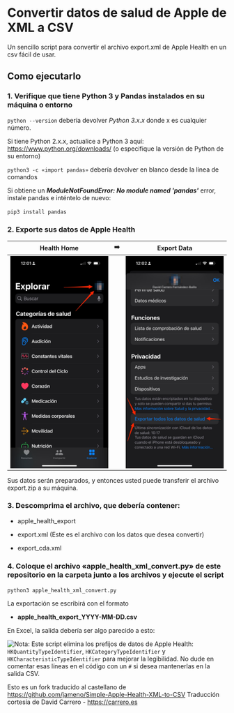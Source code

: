 # Convertir datos de salud de Apple de XML a CSV

Un sencillo script para convertir el archivo export.xml de Apple Health en un csv fácil de usar.



## Como ejecutarlo 

### 1. Verifique que tiene Python 3 y Pandas instalados en su máquina o entorno

`python --version` debería devolver _Python 3.x.x_ donde x es cualquier número. 

Si tiene Python 2.x.x, actualice a Python 3 aquí: https://www.python.org/downloads/ (o especifique la versión de Python de su entorno)

`python3 -c «import pandas»` debería devolver en blanco desde la línea de comandos

Si obtiene un _**ModuleNotFoundError: No module named 'pandas'**_ error, instale pandas e inténtelo de nuevo:

`pip3 install pandas`

### 2. Exporte sus datos de Apple Health

| Health Home | ➡️ | Export Data |
|--|--|--|
|<img style="float: left;" src="img/inicio-salud-apple.jpg" width=300>||<img style="float: left;" src="img/boton_exportar-datos.jpg" width = 300 >|

Sus datos serán preparados, y entonces usted puede transferir el archivo export.zip a su máquina.

### 3. Descomprima el archivo, que debería contener:

* apple_health_export
* export.xml (Este es el archivo con los datos que desea convertir)

* export_cda.xml


### 4. Coloque el archivo «apple_health_xml_convert.py» de este repositorio en la carpeta junto a los archivos y ejecute el script

`python3 apple_health_xml_convert.py`



La exportación se escribirá con el formato

* **apple_health_export_YYYY-MM-DD.csv**



En Excel, la salida debería ser algo parecido a esto:

<img style="float: left;" src="img/example_output.jpg">

Nota: Este script elimina los prefijos de datos de Apple Health: `HKQuantityTypeIdentifier`, `HKCategoryTypeIdentifier` y `HKCharacteristicTypeIdentifier` para mejorar la legibilidad. No dude en comentar esas líneas en el código con un `#` si desea mantenerlas en la salida CSV.

Esto es un fork traducido al castellano de https://github.com/jameno/Simple-Apple-Health-XML-to-CSV
Traducción cortesía de David Carrero - https://carrero.es
